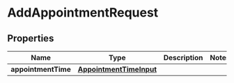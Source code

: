 # AddAppointmentRequest

## Properties
Name | Type | Description | Notes
------------ | ------------- | ------------- | -------------
**appointmentTime** | [**AppointmentTimeInput**](AppointmentTimeInput.md) |  | 
